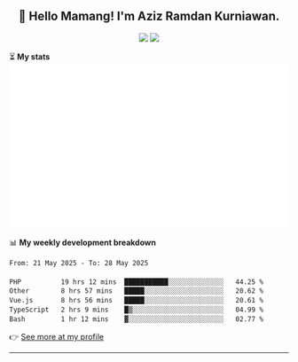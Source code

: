 <h2 align="center">👋 Hello Mamang! I'm Aziz Ramdan Kurniawan.</h2>  
<p align="center">
  <img src="https://komarev.com/ghpvc/?username=azizramdan">
  <img src="https://wakatime.com/badge/user/90056fa0-4c31-4eca-954e-2a3ac05896f9.svg">
</p>
    
⏳ **My stats**  
![](https://raw.githubusercontent.com/azizramdan/github-stats/master/generated/overview.svg#gh-dark-mode-only)

📊 **My weekly development breakdown**
<!--START_SECTION:waka-->

```txt
From: 21 May 2025 - To: 28 May 2025

PHP          19 hrs 12 mins  ███████████░░░░░░░░░░░░░░   44.25 %
Other        8 hrs 57 mins   █████░░░░░░░░░░░░░░░░░░░░   20.62 %
Vue.js       8 hrs 56 mins   █████░░░░░░░░░░░░░░░░░░░░   20.61 %
TypeScript   2 hrs 9 mins    █▒░░░░░░░░░░░░░░░░░░░░░░░   04.99 %
Bash         1 hr 12 mins    ▓░░░░░░░░░░░░░░░░░░░░░░░░   02.77 %
```

<!--END_SECTION:waka-->
👉 [See more at my profile](https://wakatime.com/@azizramdan)
***

